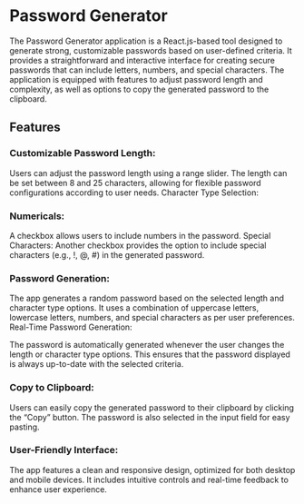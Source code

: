 # Password Generator
The Password Generator application is a React.js-based tool designed to generate strong, customizable passwords based on user-defined criteria. It provides a straightforward and interactive interface for creating secure passwords that can include letters, numbers, and special characters. The application is equipped with features to adjust password length and complexity, as well as options to copy the generated password to the clipboard.
## Features
### Customizable Password Length:

Users can adjust the password length using a range slider. The length can be set between 8 and 25 characters, allowing for flexible password configurations according to user needs.
Character Type Selection:

### Numericals: 
A checkbox allows users to include numbers in the password.
Special Characters: Another checkbox provides the option to include special characters (e.g., !, @, #) in the generated password.
### Password Generation:

The app generates a random password based on the selected length and character type options. It uses a combination of uppercase letters, lowercase letters, numbers, and special characters as per user preferences.
Real-Time Password Generation:

The password is automatically generated whenever the user changes the length or character type options. This ensures that the password displayed is always up-to-date with the selected criteria.
### Copy to Clipboard:

Users can easily copy the generated password to their clipboard by clicking the “Copy” button. The password is also selected in the input field for easy pasting.
### User-Friendly Interface:

The app features a clean and responsive design, optimized for both desktop and mobile devices. It includes intuitive controls and real-time feedback to enhance user experience.
